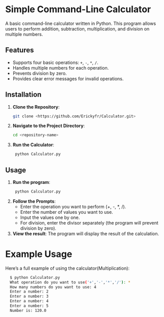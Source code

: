 # Simple Command-Line Calculator

A basic command-line calculator written in Python. This program allows users to perform addition, subtraction, multiplication, and division on multiple numbers.

## Features
- Supports four basic operations: `+`, `-`, `*`, `/`.
- Handles multiple numbers for each operation.
- Prevents division by zero.
- Provides clear error messages for invalid operations.

## Installation

1. **Clone the Repository**:
   ```bash
   git clone <https://github.com/Erickyfr/Calculator.git>
2. **Navigate to the Project Directory**:
    ```bash
    cd <repository-name>
4.  **Run the Calculator**:
    ```bash
     python Calculator.py

## Usage

1. **Run the program**:
    ```bash
     python Calculator.py
3. **Follow the Prompts**:
    * Enter the operation you want to perform (+, -, *, /).
    * Enter the number of values you want to use.
    * Input the values one by one.
    * For division, enter the divisor separately (the program will prevent division by zero).
4. **View the result**:
    The program will display the result of the calculation.

# Example Usage

Here’s a full example of using the calculator(Multiplication):
```bash
  $ python Calculator.py
  What operation do you want to use('+','-','*','/'): *
  How many numbers do you want to use: 4
  Enter a number: 2
  Enter a number: 3
  Enter a number: 4
  Enter a number: 5
  Number is: 120.0

